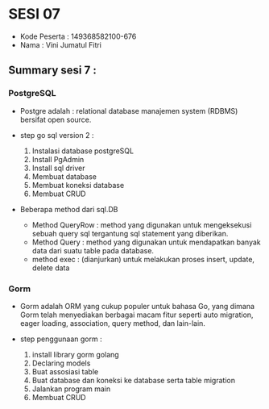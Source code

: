 # SESI 07
- Kode Peserta  : 149368582100-676
- Nama          : Vini Jumatul Fitri 

## Summary sesi 7 : 
### PostgreSQL
* Postgre adalah : relational database manajemen system (RDBMS) bersifat open source.

* step go sql version 2 :
    1. Instalasi database postgreSQL
    2. Install PgAdmin
    3. Install sql driver
    4. Membuat database
    5. Membuat koneksi database
    6. Membuat CRUD

* Beberapa method dari sql.DB
    - Method QueryRow : method yang digunakan untuk mengeksekusi sebuah query sql tergantung sql statement yang diberikan.
    - Method Query : method yang digunakan untuk mendapatkan banyak data dari suatu table pada database.
    - method exec : (dianjurkan) untuk melakukan proses insert, update, delete data

### Gorm
* Gorm adalah ORM yang cukup populer untuk bahasa Go, yang dimana Gorm telah menyediakan berbagai macam fitur seperti auto migration, eager loading, association, query method, dan lain-lain.

* step penggunaan gorm :
    1. install library gorm golang
    2. Declaring models
    3. Buat assosiasi table
    4. Buat database dan koneksi ke database serta table migration
    5. Jalankan program main
    6. Membuat CRUD
